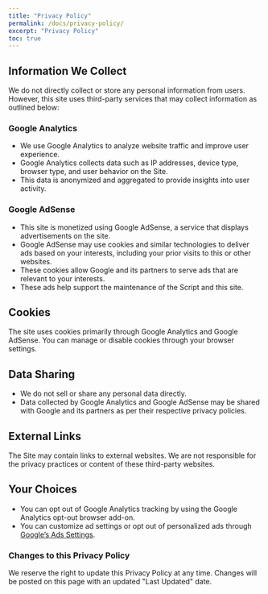 ```yaml
---
title: "Privacy Policy"
permalink: /docs/privacy-policy/
excerpt: "Privacy Policy"
toc: true
---
```

## Information We Collect

We do not directly collect or store any personal information from users. However, this site uses third-party services that may collect information as outlined below:

### Google Analytics

* We use Google Analytics to analyze website traffic and improve user experience.
* Google Analytics collects data such as IP addresses, device type, browser type, and user behavior on the Site.
* This data is anonymized and aggregated to provide insights into user activity.

### Google AdSense

* This site is monetized using Google AdSense, a service that displays advertisements on the site.
* Google AdSense may use cookies and similar technologies to deliver ads based on your interests, including your prior visits to this or other websites.
* These cookies allow Google and its partners to serve ads that are relevant to your interests.
* These ads help support the maintenance of the Script and this site.

## Cookies

The site uses cookies primarily through Google Analytics and Google AdSense. You can manage or disable cookies through your browser settings.

## Data Sharing

* We do not sell or share any personal data directly.
* Data collected by Google Analytics and Google AdSense may be shared with Google and its partners as per their respective privacy policies.

## External Links

The Site may contain links to external websites. We are not responsible for the privacy practices or content of these third-party websites.

## Your Choices

* You can opt out of Google Analytics tracking by using the Google Analytics opt-out browser add-on.
* You can customize ad settings or opt out of personalized ads through [Google’s Ads Settings](https://adssettings.google.com/).

### Changes to this Privacy Policy

We reserve the right to update this Privacy Policy at any time. Changes will be posted on this page with an updated "Last Updated" date.
